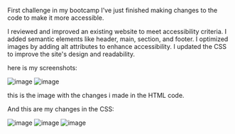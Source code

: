 First challenge in my bootcamp
I've just finished making changes to the code to make it more accessible.

I reviewed and improved an existing website to meet accessibility criteria.
I added semantic elements like header, main, section, and footer.
I optimized images by adding alt attributes to enhance accessibility.
I updated the CSS to improve the site's design and readability.

here is my screenshots:


![image](https://github.com/rickenofficial/pokemon/assets/70503436/fd8f35e5-40ec-42ba-a70f-7857f583b914)
![image](https://github.com/rickenofficial/pokemon/assets/70503436/6e041436-9c3c-4c20-8103-33aac258d874)

this is the image with the changes i made in the HTML code.

And this are my changes in the CSS:

![image](https://github.com/rickenofficial/pokemon/assets/70503436/d23f21cc-cd95-4dd8-8b65-291eca6df2d1)
![image](https://github.com/rickenofficial/pokemon/assets/70503436/c4bc13ea-e5b4-4381-a27e-453583924b9e)
![image](https://github.com/rickenofficial/pokemon/assets/70503436/919b24c7-6da2-43ba-9554-8a15e30bf9bb)



